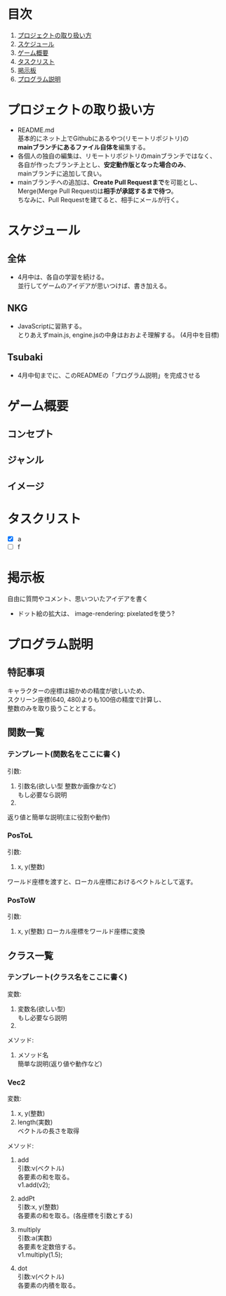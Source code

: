 # 目次
1. [プロジェクトの取り扱い方](#プロジェクトの取り扱い方)
1. [スケジュール](#スケジュール)
1. [ゲーム概要](#ゲーム概要)
1. [タスクリスト](#タスクリスト)
1. [掲示板](#掲示板)
1. [プログラム説明](#プログラム説明)


# プロジェクトの取り扱い方
- 	README.md  
	基本的にネット上でGithubにあるやつ(リモートリポジトリ)の  
	**mainブランチにあるファイル自体を**編集する。  
-	各個人の独自の編集は、リモートリポジトリのmainブランチではなく、  
	各自が作ったブランチ上とし、**安定動作版となった場合のみ**、  
	mainブランチに追加して良い。
- 	mainブランチへの追加は、**Create Pull Requestまで**を可能とし、  
	Merge(Merge Pull Request)は**相手が承認するまで待つ**。  
	ちなみに、Pull Requestを建てると、相手にメールが行く。

# スケジュール
## 全体
- 	4月中は、各自の学習を続ける。  
	並行してゲームのアイデアが思いつけば、書き加える。

## NKG
- 	JavaScriptに習熟する。  
	とりあえずmain.js, engine.jsの中身はおおよそ理解する。
	(4月中を目標)

## Tsubaki
-	4月中旬までに、このREADMEの「プログラム説明」を完成させる

# ゲーム概要  
## コンセプト
## ジャンル
## イメージ

# タスクリスト
- [x] a 
- [ ] f

# 掲示板
自由に質問やコメント、思いついたアイデアを書く
-	ドット絵の拡大は、
	image-rendering: pixelatedを使う?

# プログラム説明
## 特記事項
キャラクターの座標は細かめの精度が欲しいため、  
スクリーン座標(640, 480)よりも100倍の精度で計算し、  
整数のみを取り扱うこととする。

## 関数一覧
### テンプレート(関数名をここに書く)
引数:
1.	引数名(欲しい型 整数か画像かなど)  
	もし必要なら説明
2.  

返り値と簡単な説明(主に役割や動作)

### PosToL
引数:  
1. x, y(整数)

ワールド座標を渡すと、ローカル座標におけるベクトルとして返す。

### PosToW
引数:  
1.	x, y(整数)
	ローカル座標をワールド座標に変換


## クラス一覧
### テンプレート(クラス名をここに書く)
変数:
1.	変数名(欲しい型)  
	もし必要なら説明
2.  

メソッド:  
1.	メソッド名  
	簡単な説明(返り値や動作など)

### Vec2
変数:
1.	x, y(整数)
2.	length(実数)  
	ベクトルの長さを取得

メソッド:
1.	add  
	引数:v(ベクトル)  
	各要素の和を取る。  
	v1.add(v2);

2.	addPt  
	引数:x, y(整数)  
	各要素の和を取る。(各座標を引数とする)  

3.	multiply  
	引数:a(実数)  
	各要素を定数倍する。  
	v1.multiply(1.5);

4.	dot  
	引数:v(ベクトル)  
	各要素の内積を取る。  
